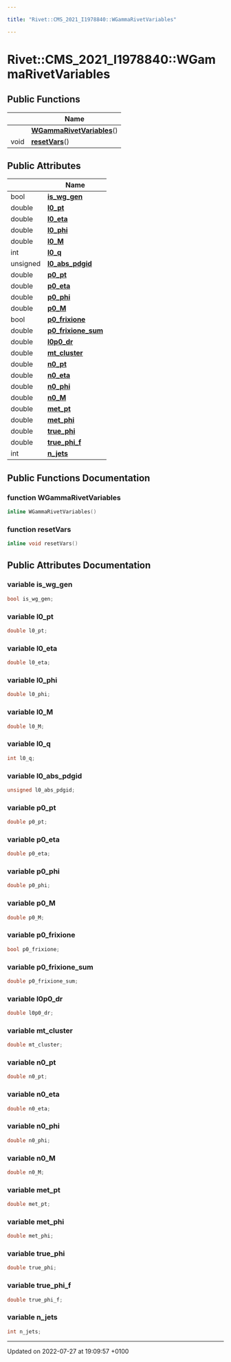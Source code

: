 ```yaml
---

title: "Rivet::CMS_2021_I1978840::WGammaRivetVariables"

---
```


# Rivet::CMS_2021_I1978840::WGammaRivetVariables





## Public Functions

|                | Name           |
| -------------- | -------------- |
| | **[WGammaRivetVariables](http://example.org/classes/structrivet_1_1cms__2021__i1978840_1_1wgammarivetvariables/#function-wgammarivetvariables)**() |
| void | **[resetVars](http://example.org/classes/structrivet_1_1cms__2021__i1978840_1_1wgammarivetvariables/#function-resetvars)**() |

## Public Attributes

|                | Name           |
| -------------- | -------------- |
| bool | **[is_wg_gen](http://example.org/classes/structrivet_1_1cms__2021__i1978840_1_1wgammarivetvariables/#variable-is-wg-gen)**  |
| double | **[l0_pt](http://example.org/classes/structrivet_1_1cms__2021__i1978840_1_1wgammarivetvariables/#variable-l0-pt)**  |
| double | **[l0_eta](http://example.org/classes/structrivet_1_1cms__2021__i1978840_1_1wgammarivetvariables/#variable-l0-eta)**  |
| double | **[l0_phi](http://example.org/classes/structrivet_1_1cms__2021__i1978840_1_1wgammarivetvariables/#variable-l0-phi)**  |
| double | **[l0_M](http://example.org/classes/structrivet_1_1cms__2021__i1978840_1_1wgammarivetvariables/#variable-l0-m)**  |
| int | **[l0_q](http://example.org/classes/structrivet_1_1cms__2021__i1978840_1_1wgammarivetvariables/#variable-l0-q)**  |
| unsigned | **[l0_abs_pdgid](http://example.org/classes/structrivet_1_1cms__2021__i1978840_1_1wgammarivetvariables/#variable-l0-abs-pdgid)**  |
| double | **[p0_pt](http://example.org/classes/structrivet_1_1cms__2021__i1978840_1_1wgammarivetvariables/#variable-p0-pt)**  |
| double | **[p0_eta](http://example.org/classes/structrivet_1_1cms__2021__i1978840_1_1wgammarivetvariables/#variable-p0-eta)**  |
| double | **[p0_phi](http://example.org/classes/structrivet_1_1cms__2021__i1978840_1_1wgammarivetvariables/#variable-p0-phi)**  |
| double | **[p0_M](http://example.org/classes/structrivet_1_1cms__2021__i1978840_1_1wgammarivetvariables/#variable-p0-m)**  |
| bool | **[p0_frixione](http://example.org/classes/structrivet_1_1cms__2021__i1978840_1_1wgammarivetvariables/#variable-p0-frixione)**  |
| double | **[p0_frixione_sum](http://example.org/classes/structrivet_1_1cms__2021__i1978840_1_1wgammarivetvariables/#variable-p0-frixione-sum)**  |
| double | **[l0p0_dr](http://example.org/classes/structrivet_1_1cms__2021__i1978840_1_1wgammarivetvariables/#variable-l0p0-dr)**  |
| double | **[mt_cluster](http://example.org/classes/structrivet_1_1cms__2021__i1978840_1_1wgammarivetvariables/#variable-mt-cluster)**  |
| double | **[n0_pt](http://example.org/classes/structrivet_1_1cms__2021__i1978840_1_1wgammarivetvariables/#variable-n0-pt)**  |
| double | **[n0_eta](http://example.org/classes/structrivet_1_1cms__2021__i1978840_1_1wgammarivetvariables/#variable-n0-eta)**  |
| double | **[n0_phi](http://example.org/classes/structrivet_1_1cms__2021__i1978840_1_1wgammarivetvariables/#variable-n0-phi)**  |
| double | **[n0_M](http://example.org/classes/structrivet_1_1cms__2021__i1978840_1_1wgammarivetvariables/#variable-n0-m)**  |
| double | **[met_pt](http://example.org/classes/structrivet_1_1cms__2021__i1978840_1_1wgammarivetvariables/#variable-met-pt)**  |
| double | **[met_phi](http://example.org/classes/structrivet_1_1cms__2021__i1978840_1_1wgammarivetvariables/#variable-met-phi)**  |
| double | **[true_phi](http://example.org/classes/structrivet_1_1cms__2021__i1978840_1_1wgammarivetvariables/#variable-true-phi)**  |
| double | **[true_phi_f](http://example.org/classes/structrivet_1_1cms__2021__i1978840_1_1wgammarivetvariables/#variable-true-phi-f)**  |
| int | **[n_jets](http://example.org/classes/structrivet_1_1cms__2021__i1978840_1_1wgammarivetvariables/#variable-n-jets)**  |

## Public Functions Documentation

### function WGammaRivetVariables

```cpp
inline WGammaRivetVariables()
```


### function resetVars

```cpp
inline void resetVars()
```


## Public Attributes Documentation

### variable is_wg_gen

```cpp
bool is_wg_gen;
```


### variable l0_pt

```cpp
double l0_pt;
```


### variable l0_eta

```cpp
double l0_eta;
```


### variable l0_phi

```cpp
double l0_phi;
```


### variable l0_M

```cpp
double l0_M;
```


### variable l0_q

```cpp
int l0_q;
```


### variable l0_abs_pdgid

```cpp
unsigned l0_abs_pdgid;
```


### variable p0_pt

```cpp
double p0_pt;
```


### variable p0_eta

```cpp
double p0_eta;
```


### variable p0_phi

```cpp
double p0_phi;
```


### variable p0_M

```cpp
double p0_M;
```


### variable p0_frixione

```cpp
bool p0_frixione;
```


### variable p0_frixione_sum

```cpp
double p0_frixione_sum;
```


### variable l0p0_dr

```cpp
double l0p0_dr;
```


### variable mt_cluster

```cpp
double mt_cluster;
```


### variable n0_pt

```cpp
double n0_pt;
```


### variable n0_eta

```cpp
double n0_eta;
```


### variable n0_phi

```cpp
double n0_phi;
```


### variable n0_M

```cpp
double n0_M;
```


### variable met_pt

```cpp
double met_pt;
```


### variable met_phi

```cpp
double met_phi;
```


### variable true_phi

```cpp
double true_phi;
```


### variable true_phi_f

```cpp
double true_phi_f;
```


### variable n_jets

```cpp
int n_jets;
```


-------------------------------

Updated on 2022-07-27 at 19:09:57 +0100